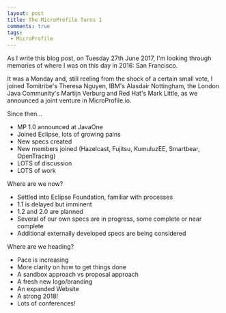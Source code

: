 ```yaml
---
layout: post
title: The MicroProfile Turns 1
comments: true
tags: 
 - MicroProfile
---
```


As I write this blog post, on Tuesday 27th June 2017, I'm looking through memories of where I was on this day in 2016: San Francisco.

It was a Monday and, still reeling from the shock of a certain small vote, I joined Tomitribe's Theresa Nguyen, IBM's Alasdair Nottingham, the London Java Community's Martijn Verburg and Red Hat's Mark Little, as we announced a joint venture in MicroProfile.io.

Since then...

* MP 1.0 announced at JavaOne
* Joined Eclipse, lots of growing pains
* New specs created
* New members joined (Hazelcast, Fujitsu, KumuluzEE, Smartbear, OpenTracing)
* LOTS of discussion
* LOTS of work

Where are we now?

* Settled into Eclipse Foundation, familiar with processes
* 1.1 is delayed but imminent
* 1.2 and 2.0 are planned
* Several of our own specs are in progress, some complete or near complete
* Additional externally developed specs are being considered

Where are we heading?

* Pace is increasing
* More clarity on how to get things done
* A sandbox approach vs proposal approach
* A fresh new logo/branding
* An expanded Website
* A strong 2018!
* Lots of conferences!

